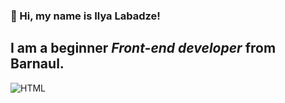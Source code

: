 ### 👋 Hi, my name is **Ilya Labadze**!
## I am a beginner *Front-end developer* from Barnaul.
![HTML](https://img.shields.io/badge/-<HTML>-090909?style=plastic&logo=html5)

